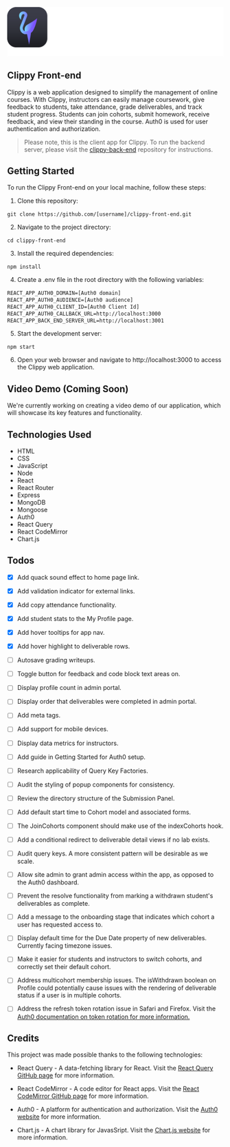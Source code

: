 <img src="src/assets/logos/logotypes/logotype-sq-b-dark.svg"/>

## Clippy Front-end

Clippy is a web application designed to simplify the management of online courses. With Clippy, instructors can easily manage coursework, give feedback to students, take attendance, grade deliverables, and track student progress. Students can join cohorts, submit homework, receive feedback, and view their standing in the course. Auth0 is used for user authentication and authorization.

> Please note, this is the client app for Clippy. To run the backend server, please visit the [clippy-back-end](https://github.com/whlong1/clippy-back-end) repository for instructions.

## Getting Started

To run the Clippy Front-end on your local machine, follow these steps:

1. Clone this repository:

```
git clone https://github.com/[username]/clippy-front-end.git
```

2. Navigate to the project directory:

```
cd clippy-front-end
```

3. Install the required dependencies:

```
npm install
```

4. Create a .env file in the root directory with the following variables:

```
REACT_APP_AUTH0_DOMAIN=[Auth0 domain]
REACT_APP_AUTH0_AUDIENCE=[Auth0 audience]
REACT_APP_AUTH0_CLIENT_ID=[Auth0 Client Id]
REACT_APP_AUTH0_CALLBACK_URL=http://localhost:3000
REACT_APP_BACK_END_SERVER_URL=http://localhost:3001
```

5. Start the development server:

```
npm start
```

6. Open your web browser and navigate to http://localhost:3000 to access the Clippy web application.


## Video Demo (Coming Soon)

We're currently working on creating a video demo of our application, which will showcase its key features and functionality.

## Technologies Used

- HTML
- CSS
- JavaScript
- Node
- React
- React Router
- Express
- MongoDB
- Mongoose
- Auth0
- React Query
- React CodeMirror
- Chart.js

## Todos

- [x] Add quack sound effect to home page link.

- [x] Add validation indicator for external links.

- [x] Add copy attendance functionality.

- [x] Add student stats to the My Profile page.

- [x] Add hover tooltips for app nav.

- [x] Add hover highlight to deliverable rows.

- [ ] Autosave grading writeups.

- [ ] Toggle button for feedback and code block text areas on.

- [ ] Display profile count in admin portal.

- [ ] Display order that deliverables were completed in admin portal.

- [ ] Add meta tags.

- [ ] Add support for mobile devices.

- [ ] Display data metrics for instructors.

- [ ] Add guide in Getting Started for Auth0 setup.

- [ ] Research applicability of Query Key Factories.

- [ ] Audit the styling of popup components for consistency.

- [ ] Review the directory structure of the Submission Panel.

- [ ] Add default start time to Cohort model and associated forms.

- [ ] The JoinCohorts component should make use of the indexCohorts hook.

- [ ] Add a conditional redirect to deliverable detail views if no lab exists.

- [ ] Audit query keys. A more consistent pattern will be desirable as we scale.

- [ ] Allow site admin to grant admin access within the app, as opposed to the Auth0 dashboard.

- [ ] Prevent the resolve functionality from marking a withdrawn student's deliverables as complete.

- [ ] Add a message to the onboarding stage that indicates which cohort a user has requested access to.

- [ ] Display default time for the Due Date property of new deliverables. Currently facing timezone issues.

- [ ] Make it easier for students and instructors to switch cohorts, and correctly set their default cohort.

- [ ] Address multicohort membership issues. The isWithdrawn boolean on Profile could potentially cause issues with the rendering of deliverable status if a user is in multiple cohorts.

- [ ] Address the refresh token rotation issue in Safari and Firefox. Visit the [Auth0 documentation on token rotation for more information.](https://auth0.com/docs/secure/tokens/refresh-tokens/refresh-token-rotation)


## Credits
This project was made possible thanks to the following technologies:

- React Query - A data-fetching library for React. Visit the [React Query GitHub page](https://github.com/tannerlinsley/react-query) for more information.

- React CodeMirror - A code editor for React apps. Visit the [React CodeMirror GitHub page](https://uiwjs.github.io/react-codemirror) for more information.

- Auth0 - A platform for authentication and authorization. Visit the [Auth0 website](https://auth0.com/) for more information.

- Chart.js - A chart library for JavasSript. Visit the [Chart.js website](https://www.chartjs.org/) for more information.




